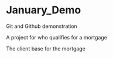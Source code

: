 # January_Demo
Git and Github demonstration

A project for who qualifies for a mortgage

The client base for the mortgage
